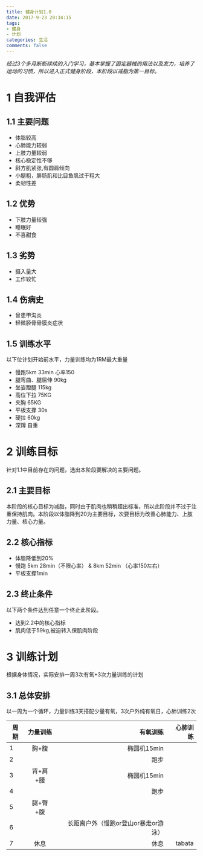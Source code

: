 ```yaml
---
title: 健身计划1.0
date: 2017-9-23 20:34:15
tags: 
- 健身 
- 计划
categories: 生活
comments: false
---
```

*经过3个多月断断续续的入门学习，基本掌握了固定器械的用法以及发力，培养了运动的习惯，所以进入正式健身阶段，本阶段以减脂为第一目标。*
<!--more-->
# 1 自我评估
## 1.1 主要问题

* 体脂较高
* 心肺能力较弱
* 上肢力量较弱
* 核心稳定性不够
* 斜方肌紧张,有圆肩倾向
* 小腿粗，腓肠肌和比目鱼肌过于粗大
* 柔韧性差


## 1.2 优势

* 下肢力量较强
* 睡眠好
* 不喜甜食

## 1.3 劣势

* 摄入量大
* 工作较忙

## 1.4 伤病史

* 曾患甲沟炎
* 轻微胫骨骨膜炎症状

## 1.5 训练水平

以下位计划开始前水平，力量训练均为1RM最大重量

* 慢跑5km 33min 心率150
* 腿弯曲、腿屈伸 90kg 
* 坐姿蹬腿 115kg 
* 高位下拉 75KG
* 夹胸 65KG
* 平板支撑 30s
* 硬拉 60kg
* 深蹲 自重

# 2 训练目标

针对1.1中目前存在的问题，选出本阶段要解决的主要问题。

## 2.1 主要目标

本阶段的核心目标为减脂，同时由于肌肉也稍稍超出标准，所以此阶段并不过于注重保持肌肉。本阶段以体脂降到20为主要目标，次要目标为改善心肺能力、上肢力量、核心力量。

## 2.2 核心指标

* 体脂降低到20%
* 慢跑 5km 28min（不限心率） & 8km 52min
 （心率150左右）
* 平板支撑1min
 
## 2.3 终止条件

以下两个条件达到任意一个终止此阶段。

* 达到2.2中的核心指标
* 肌肉低于59kg,被迫转入保肌肉阶段


# 3 训练计划

根据身体情况，实际安排一周3次有氧+3次力量训练的计划

## 3.1 总体安排
以一周为一个循环，力量训练3天搭配少量有氧，3次户外纯有氧日，心肺训练2次

| 周期        | 力量训练       | 有氧训练 |心肺训练|
| ---------- |:-------------:| ------:|-----:|
| 1 | 胸+腹      | 椭圆机15min | |
| 2 |       |   跑步 | |
| 3 | 背+肩+腰      | 椭圆机15min | |
| 4 |       |    跑步 | |
| 5 | 腿+臀+腹      |     | |
| 6 |       |    长距离户外（慢跑or登山or暴走or游泳）  | |
| 7 | 休息   |    休息 |tabata |